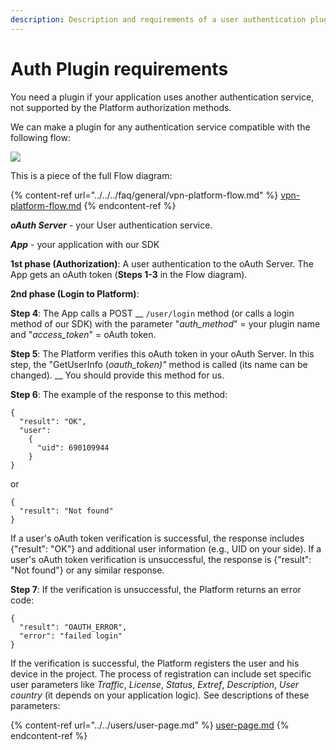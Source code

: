 ```yaml
---
description: Description and requirements of a user authentication plugin.
---
```


# Auth Plugin requirements

You need a plugin if your application uses another authentication service, not supported by the Platform  authorization methods.

We can make a plugin for any authentication service compatible with the following flow: &#x20;

![](../../../.gitbook/assets/auth\_flow.png)

This is a piece of the full Flow diagram:

{% content-ref url="../../../faq/general/vpn-platform-flow.md" %}
[vpn-platform-flow.md](../../../faq/general/vpn-platform-flow.md)
{% endcontent-ref %}

_**oAuth Server**_ - your User authentication service.

_**App**_ - your application with our SDK

**1st phase (Authorization)**: A user authentication to the oAuth Server. The App gets an oAuth token (**Steps 1-3** in the Flow diagram).

**2nd phase (Login to Platform)**:&#x20;

**Step 4**: The App calls a POST __ `/user/login` method (or calls a login method of our SDK) with the parameter "_auth\_method_" = your plugin name and "_access\_token_" = oAuth token.&#x20;

**Step 5**: The Platform verifies this oAuth token in your oAuth Server. In this step, the "GetUserInfo (_oauth\_token)"_ method is called (its name can be changed). __ You should provide this method for us.

**Step 6**: The example of the response to this method:&#x20;

```
{ 
  "result": "OK", 
  "user": 
    { 
      "uid": 690109944 
    } 
}
```

or

```
{ 
  "result": "Not found" 
}
```

If a user's oAuth token verification is successful, the response includes {"result": "OK"} and additional user information (e.g., UID on your side). If a user's oAuth token verification is unsuccessful, the response is {"result": "Not found"} or any similar response.&#x20;

**Step 7**:  If the verification is unsuccessful, the Platform returns an error code:

```
{
  "result": "OAUTH_ERROR",
  "error": "failed login"
}
```

If the verification is successful, the Platform registers the user and his device in the project. The process of registration can include set specific user parameters like _Traffic_, _License_, _Status_, _Extref_, _Description_, _User country_ (it depends on your application logic)_._ See descriptions of these parameters:

{% content-ref url="../../users/user-page.md" %}
[user-page.md](../../users/user-page.md)
{% endcontent-ref %}

